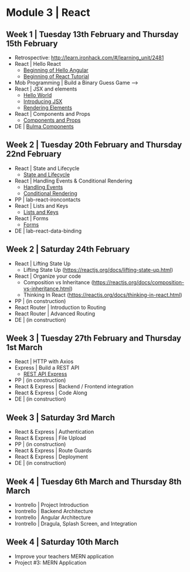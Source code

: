 # Module 3 | React

<!-- 
Feedback:
- Would be good to start with JS Recap of knowledge that are going to be reused: class, inheritence, super, immutability, this, binding, .slice, .fill ...
-->

## Week 1 | Tuesday 13th February and Thursday 15th February

- Retrospective: http://learn.ironhack.com/#/learning_unit/2481
- React | Hello React <!-- 180 minutes of course + exercise: it was hard but for those who stayed 2 more hours, the understood everything   -->
  - [Beginning of Hello Angular](http://learn.ironhack.com/#/learning_unit/2485)
  - [Beginning of React Tutorial](https://reactjs.org/tutorial/tutorial.html)
- Mob Programming | Build a Binary Guess Game --> <!-- No time for that -->
- React | JSX and elements
  - [Hello World](https://reactjs.org/docs/hello-world.html) <!-- 2% -->
  - [Introducing JSX](https://reactjs.org/docs/introducing-jsx.html) <!-- 7% -->
  - [Rendering Elements](https://reactjs.org/docs/rendering-elements.html) <!-- 5% -->
- React | Components and Props
  - [Components and Props](https://reactjs.org/docs/components-and-props.html) <!-- 9% -->
- DE | [Bulma Components](https://github.com/mc100s/training-labs-react/tree/master/src/lab-react-bulma-components)


<!-- 
Retrospective
TypeScript
PP | Typescript - Basic Exercises
Angular | Hello Angular 2
Angular | Components
DE | Angular | Introduction
-->

## Week 2 | Tuesday 20th February and Thursday 22nd February

- React | State and Lifecycle
  - [State and Lifecycle](https://reactjs.org/docs/state-and-lifecycle.html) <!-- 15% -->
- React | Handling Events & Conditional Rendering
  - [Handling Events](https://reactjs.org/docs/handling-events.html) <!-- 6% -->
  - [Conditional Rendering](https://reactjs.org/docs/conditional-rendering.html) <!-- 8% -->
- PP | lab-react-ironcontacts
- React | Lists and Keys
  - [Lists and Keys](https://reactjs.org/docs/lists-and-keys.html) <!-- 10% -->
- React | Forms
  - [Forms](https://reactjs.org/docs/forms.html) <!-- 10% -->
- DE | lab-react-data-binding

<!-- 
Angular | Modules and NgModule
Angular | Databinding
PP | IronContacts
Angular | Pipes
Angular | Directives
DE | IronNutrition
-->

## Week 2 | Saturday 24th February
- React | Lifting State Up
  - Lifting State Up (https://reactjs.org/docs/lifting-state-up.html) <!-- 13% -->
- React | Organize your code
  - Composition vs Inheritance (https://reactjs.org/docs/composition-vs-inheritance.html) <!-- 6% -->
  - Thinking In React (https://reactjs.org/docs/thinking-in-react.html) <!-- 10% -->
- PP | (in construction)
- React Router | Introduction to Routing
- React Router | Advanced Routing
- DE | (in construction)

<!-- 
Angular | Forms
Angular | Component To Component Communication
PP | Access Control 
Angular | Routing
Angular | Services
DE | Cinema Billboard
-->

## Week 3 | Tuesday 27th February and Thursday 1st March

- React | HTTP with Axios
- Express | Build a REST API
  - [REST API Express](http://learn.ironhack.com/#/learning_unit/2507)
- PP | (in construction)
- React & Express | Backend / Frontend integration
- React & Express | Code Along
- DE | (in construction)

<!-- 
Angular | Advanced Routing
Angular | HTTP
PP | Simple Journal
Angular | REST API Express
Angular | Backend / Frontend integration
DE | MyRecipeBook
 -->

## Week 3 | Saturday 3rd March

- React & Express | Authentication
- React & Express | File Upload
- PP | (in construction)
- React & Express | Route Guards
- React & Express | Deployment
- DE | (in construction)

<!-- 
Authentication
File Upload
PP | Secrets
Route Guards
Deployment
DE | IronForum
 -->

## Week 4 | Tuesday 6th March and Thursday 8th March

- Irontrello | Project Introduction
- Irontrello | Backend Architecture
- Irontrello | Angular Architecture
- Irontrello | Dragula, Splash Screen, and Integration

<!-- 
Irontrello | Project Introduction
Irontrello | Backend Architecture
Irontrello | Angular Architecture
Irontrello | Dragula, Splash Screen, and Integration
Project #3: MEAN Application
-->

## Week 4 | Saturday 10th March

- Improve your teachers MERN application
- Project #3: MERN Application
